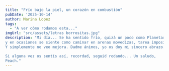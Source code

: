 ```yaml
---
title: "Frío bajo la piel, un corazón en combustión"
pubDate: '2025-10-14'
author: Marina Lopez
tags:
  - "A ver cómo rodamos esta..."
imgUrl: "src/assets/letras borrositas.jpg"
description: "Mi día... Se ha sentido frío, quizá un poco como Planetaria I debe sentirse en ese halo de belleza misteriosa que la envuelve. Lo mundano me ahoga, me atrapa
y en ocasiones se siente como caminar en arenas movedizas, tarea imposible. He hecho todo lo posible hoy, igual que ayer. Igual que anteayer. Igual que el día de antes.
Y simplemente no veo mejora. Dadme ánimos, yo os doy mi sincero abrazo. Sé que se puede y mañana, igual que todos los días anteriores, volveré a hacer todo lo posible.

Si alguna vez os sentís así, recordad, seguid rodando... Un saludo,  
Peach."
---
```

